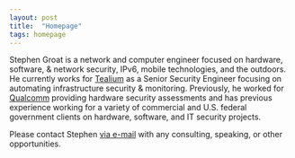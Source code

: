 ```yaml
---
layout: post
title:  "Homepage"
tags: homepage
---
```


Stephen Groat is a network and computer engineer focused on hardware, software, & network security, IPv6, mobile technologies, and the outdoors. He currently works for [Tealium](https://tealium.com) as a Senior Security Engineer focusing on automating infrastructure security & monitoring. Previously, he worked for [Qualcomm](http://www.qualcomm.co) providing hardware security assessments and has previous experience working for a variety of commercial and U.S. federal government clients on hardware, software, and IT security projects.

Please contact Stephen [via e-mail](mailto:stephen@egroat.com) with any consulting, speaking, or other opportunities.
